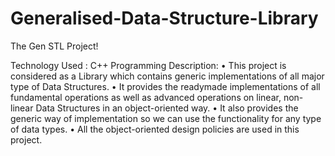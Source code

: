 # Generalised-Data-Structure-Library
The Gen STL Project!


Technology Used : C++ Programming
Description:
• This project is considered as a Library which contains generic implementations of all major type of Data Structures.
• It provides the readymade implementations of all fundamental operations as well as advanced operations on linear, non-linear Data Structures in an object-oriented way.
• It also provides the generic way of implementation so we can use the functionality for any type of data types.
• All the object-oriented design policies are used in this project.
